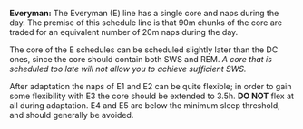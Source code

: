 **Everyman:**
The Everyman (E) line has a single core and naps during the day. The premise of this schedule line is that 90m chunks of the core are traded for an equivalent number of 20m naps during the day.

The core of the E schedules can be scheduled slightly later than the DC ones, since the core should contain both SWS and REM. 
*A core that is scheduled too late will not allow you to achieve sufficient SWS.*

After adaptation the naps of E1 and E2 can be quite flexible; in order to gain some flexibility with E3 the core should be extended to 3.5h. **DO NOT** flex at all during adaptation.
E4 and E5 are below the minimum sleep threshold, and should generally be avoided.